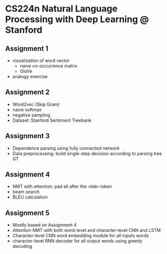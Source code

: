 # CS224n Natural Language Processing with Deep Learning @ Stanford

## Assignment 1

- visualization of word vector
  - naive co-occurrence matrix
  - GloVe
- analogy exercise



## Assignment 2

- Word2vec (Skip Gram)
- naive softmax
- negative sampling
- Dataset: Stanford Sentiment Treebank



## Assignment 3

- Dependence parsing using fully connected network
- Data preprocessing: build single-step decision according to parsing tree GT



## Assignment 4

- NMT with attention: pad all after the `<END>` token
- beam search
- BLEU calculation



## Assignment 5

- Mostly based on Assignment 4
- Attention NMT with both word-level and character-level CNN and LSTM
- Character-level CNN word embedding module for all inputs words
- character-level RNN decoder for all output words using greedy decoding